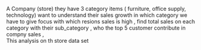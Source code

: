  A Company (store) they have 3 category items ( furniture, office supply, technology) want to understand their sales growth 
 in which category we have to give focus with  which resions sales is high , 
find total sales on each category with their  sub_category ,  who the top 5 customer contribute in compny sales ,    
 This analysis on th store data set
